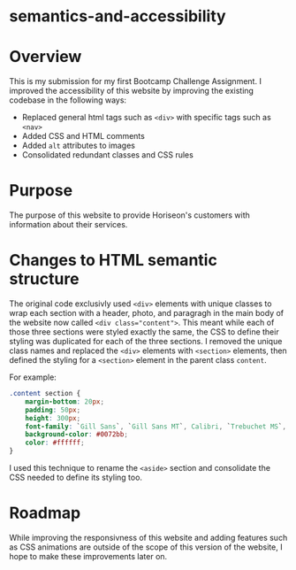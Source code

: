 # semantics-and-accessibility


# Overview
This is my submission for my first Bootcamp Challenge Assignment. I improved the accessibility of this website by improving the existing codebase in the following ways:
- Replaced general html tags such as `<div>` with specific tags such as `<nav>`
- Added CSS and HTML comments
- Added `alt` attributes to images
- Consolidated redundant classes and CSS rules

# Purpose
The purpose of this website to provide Horiseon's customers with information about their services.

# Changes to HTML semantic structure
The original code exclusivly used `<div>` elements with unique classes to wrap each section with a header, photo, and paragragh in the main body of the website now called `<div class="content">`. This meant while each of those three sections were styled exactly the same, the CSS to define their styling was duplicated for each of the three sections. I removed the unique class names and replaced the `<div>` elements with `<section>` elements, then defined the styling for a `<section>` element in the parent class `content`.

For example:
```css
.content section {
    margin-bottom: 20px;
    padding: 50px;
    height: 300px;
    font-family: `Gill Sans`, `Gill Sans MT`, Calibri, `Trebuchet MS`, sans-serif;
    background-color: #0072bb;
    color: #ffffff;
}
```

I used this technique to rename the `<aside>` section and consolidate the CSS needed to define its styling too.

# Roadmap
While improving the responsivness of this website and adding features such as CSS animations are outside of the scope of this version of the website, I hope to make these improvements later on.
